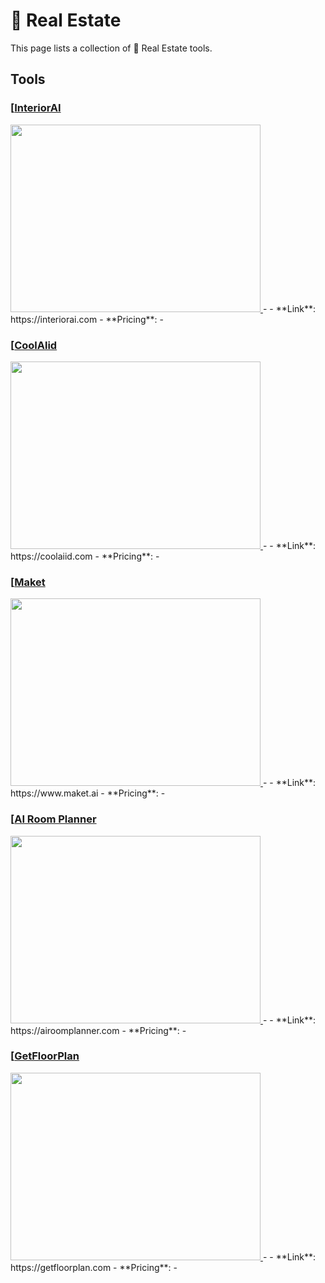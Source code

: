 # 🏡 Real Estate

This page lists a collection of 🏡 Real Estate tools.

## Tools

### [[InteriorAI](https://interiorai.com)
<a href="https://interiorai.com">
   <img src="media/InteriorAI.png" width="400" height="300">
</a>
-
- **Link**: https://interiorai.com
- **Pricing**: -

### [[CoolAlid](https://coolaiid.com)
<a href="https://coolaiid.com">
   <img src="media/CoolAlid.png" width="400" height="300">
</a>
-
- **Link**: https://coolaiid.com
- **Pricing**: -

### [[Maket](https://www.maket.ai)
<a href="https://www.maket.ai">
   <img src="media/Maket.png" width="400" height="300">
</a>
-
- **Link**: https://www.maket.ai
- **Pricing**: -

### [[AI Room Planner](https://airoomplanner.com)
<a href="https://airoomplanner.com">
   <img src="media/AI Room Planner.png" width="400" height="300">
</a>
-
- **Link**: https://airoomplanner.com
- **Pricing**: -

### [[GetFloorPlan](https://getfloorplan.com)
<a href="https://getfloorplan.com">
   <img src="media/GetFloorPlan.png" width="400" height="300">
</a>
-
- **Link**: https://getfloorplan.com
- **Pricing**: -

